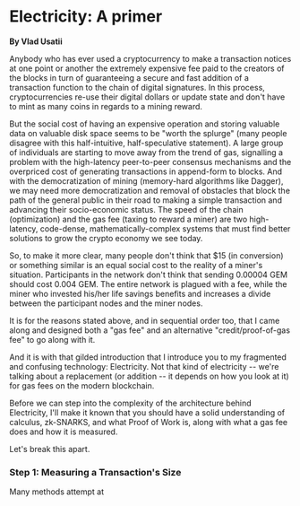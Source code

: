 # Electricity: A primer

**By Vlad Usatii**

Anybody who has ever used a cryptocurrency to make a transaction notices at one point or another the extremely expensive fee paid to the creators of the blocks in turn of guaranteeing a secure and fast addition of a transaction function to the chain of digital signatures. In this process, cryptocurrencies re-use their digital dollars or update state and don't have to mint as many coins in regards to a mining reward.

But the social cost of having an expensive operation and storing valuable data on valuable disk space seems to be "worth the splurge" (many people disagree with this half-intuitive, half-speculative statement). A large group of individuals are starting to move away from the trend of gas, signalling a problem with the high-latency peer-to-peer consensus mechanisms and the overpriced cost of generating transactions in append-form to blocks. And with the democratization of mining (memory-hard algorithms like Dagger), we may need more democratization and removal of obstacles that block the path of the general public in their road to making a simple transaction and advancing their socio-economic status. The speed of the chain (optimization) and the gas fee (taxing to reward a miner) are two high-latency, code-dense, mathematically-complex systems that must find better solutions to grow the crypto economy we see today.

So, to make it more clear, many people don't think that $15 (in conversion) or something similar is an equal social cost to the reality of a miner's situation. Participants in the network don't think that sending 0.00004 GEM should cost 0.004 GEM. The entire network is plagued with a fee, while the miner who invested his/her life savings benefits and increases a divide between the participant nodes and the miner nodes.

It is for the reasons stated above, and in sequential order too, that I came along and designed both a "gas fee" and an alternative "credit/proof-of-gas fee" to go along with it.

And it is with that gilded introduction that I introduce you to my fragmented and confusing technology: Electricity. Not that kind of electricity -- we're talking about a replacement (or addition -- it depends on how you look at it) for gas fees on the modern blockchain.

Before we can step into the complexity of the architecture behind Electricity, I'll make it known that you should have a solid understanding of calculus, zk-SNARKS, and what Proof of Work is, along with what a gas fee does and how it is measured.

Let's break this apart.

### Step 1: Measuring a Transaction's Size

Many methods attempt at 
